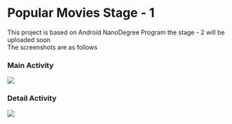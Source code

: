 # Popular Movies Stage - 1<br>
This project is based on Android NanoDegree Program the stage - 2 will be uploaded soon<br>
The screenshots are as follows<br>
### Main Activity<br>
<img src="https://github.com/screenshots/s1.jpg"><br>
### Detail Activity<br>
<img src="screenshots/s2.jpg">
